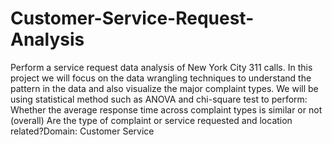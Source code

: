 # Customer-Service-Request-Analysis
Perform a service request data analysis of New York City 311 calls. In this project we will focus on the data wrangling techniques to understand the pattern in the data and also visualize the major complaint types. We will be using statistical method such as ANOVA and chi-square test to perform: Whether the average response time across complaint types is similar or not (overall) Are the type of complaint or service requested and location related?Domain: Customer Service
